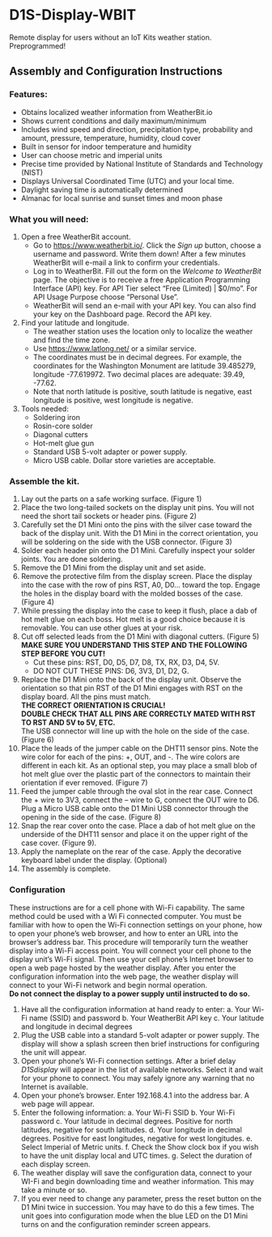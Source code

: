 # D1S-Display-WBIT
Remote display for users without an IoT Kits weather station. Preprogrammed!

## Assembly and Configuration Instructions
### Features:
*	Obtains localized weather information from WeatherBit.io
*	Shows current conditions and daily maximum/minimum
*	Includes wind speed and direction, precipitation type, probability and amount, pressure, temperature, humidity, cloud cover
*	Built in sensor for indoor temperature and humidity
*	User can choose metric and imperial units
*	Precise time provided by National Institute of Standards and Technology (NIST)
*	Displays Universal Coordinated Time (UTC) and your local time.
*	Daylight saving time is automatically determined
*	Almanac for local sunrise and sunset times and moon phase
### What you will need:
1.	Open a free WeatherBit account.
    *	Go to https://www.weatherbit.io/. Click the *Sign up* button, choose a username and password. Write them down! After a few minutes WeatherBit will e-mail a link to confirm your credentials.
    * Log in to WeatherBit. Fill out the form on the *Welcome to WeatherBit* page. The objective is to receive a free Application Programming Interface (API) key. For API Tier select “Free (Limited) | $0/mo”. For API Usage Purpose choose “Personal Use”. 
    *	WeatherBit will send an e-mail with your API key. You can also find your key on the Dashboard page. Record the API key. 
2.	Find your latitude and longitude. 
    * The weather station uses the location only to localize the weather and find the time zone.
    *	Use https://www.latlong.net/ or a similar service.
    *	The coordinates must be in decimal degrees. For example, the coordinates for the Washington Monument are latitude 39.485279, longitude -77.619972. Two decimal places are adequate: 39.49, -77.62.
    *	Note that north latitude is positive, south latitude is negative, east longitude is positive, west longitude is negative.
3.	Tools needed: 
    *	Soldering iron
    *	Rosin-core solder
    *	Diagonal cutters 
    *	Hot-melt glue gun
    *	Standard USB 5-volt adapter or power supply.
    *	Micro USB cable. Dollar store varieties are acceptable.
 
### Assemble the kit.
1.	Lay out the parts on a safe working surface. (Figure 1)
2.	Place the two long-tailed sockets on the display unit pins. You will not need the short tail sockets or header pins. (Figure 2) 
3.	Carefully set the D1 Mini onto the pins with the silver case toward the back of the display unit. With the D1 Mini in the correct orientation, you will be soldering on the side with the USB connector. (Figure 3)
4.	Solder each header pin onto the D1 Mini. Carefully inspect your solder joints. You are done soldering.
5.	Remove the D1 Mini from the display unit and set aside.
6.	Remove the protective film from the display screen. Place the display into the case with the row of pins RST, A0, D0… toward the top. Engage the holes in the display board with the molded bosses of the case. (Figure 4) 
7.	While pressing the display into the case to keep it flush, place a dab of hot melt glue on each boss. Hot melt is a good choice because it is removable. You can use other glues at your risk. 
8.	Cut off selected leads from the D1 Mini with diagonal cutters. (Figure 5)    
   __MAKE SURE YOU UNDERSTAND THIS STEP AND THE FOLLOWING STEP BEFORE YOU CUT!__  
    *	Cut these pins: RST, D0, D5, D7, D8, TX, RX, D3, D4, 5V.  
    *	DO NOT CUT THESE PINS: D6, 3V3, D1, D2, G.
9.	Replace the D1 Mini onto the back of the display unit. Observe the orientation so that pin RST of the D1 Mini engages with RST on the display board. All the pins must match.  
  __THE CORRECT ORIENTATION IS CRUCIAL!__  
  __DOUBLE CHECK THAT ALL PINS ARE CORRECTLY MATED WITH RST TO RST AND 5V to 5V, ETC.__  
The USB connector will line up with the hole on the side of the case. (Figure 6) 
11.	Place the leads of the jumper cable on the DHT11 sensor pins. Note the wire color for each of the pins: +, OUT, and -.  The wire colors are different in each kit. As an optional step, you may place a small blob of hot melt glue over the plastic part of the connectors to maintain their orientation if ever removed. (Figure 7)
12.	Feed the jumper cable through the oval slot in the rear case. Connect the + wire to 3V3, connect the – wire to G, connect the OUT wire to D6.  Plug a Micro USB cable onto the D1 Mini USB connector through the opening in the side of the case. (Figure 8)
13.	Snap the rear cover onto the case. Place a dab of hot melt glue on the underside of the DHT11 sensor and place it on the upper right of the case cover. (Figure 9).
14.	Apply the nameplate on the rear of the case. Apply the decorative keyboard label under the display. (Optional)
15.	The assembly is complete.

### Configuration
These instructions are for a cell phone with Wi-Fi capability. The same method could be used with a Wi Fi connected computer. 
You must be familiar with how to open the Wi-Fi connection settings on your phone, how to open your phone’s web browser, and how to enter an URL into the browser’s address bar.
This procedure will temporarily turn the weather display into a Wi-Fi access point. You will connect your cell phone to the display unit’s Wi-Fi signal. Then use your cell phone’s Internet browser to open a web page hosted by the weather display. After you enter the configuration information into the web page, the weather display will connect to your Wi-Fi network and begin normal operation.  
**Do not connect the display to a power supply until instructed to do so.**
1.	Have all the configuration information at hand ready to enter:
a.	Your Wi-Fi name (SSID) and password
b.	Your WeatherBit API key
c.	Your latitude and longitude in decimal degrees
2.	Plug the USB cable into a standard 5-volt adapter or power supply. The display will show a splash screen then brief instructions for configuring the unit will appear.
3.	Open your phone’s Wi-Fi connection settings. After a brief delay *D1Sdisplay* will appear in the list of available networks. Select it and wait for your phone to connect. You may safely ignore any warning that no Internet is available.
4.	Open your phone’s browser. Enter 192.168.4.1 into the address bar. A web page will appear.
5.	Enter the following information:
a.	Your Wi-Fi SSID
b.	Your Wi-Fi password
c.	Your latitude in decimal degrees. Positive for north latitudes, negative for south latitudes.
d.	Your longitude in decimal degrees. Positive for east longitudes, negative for west longitudes.
e.	Select Imperial of Metric units.
f.	Check the Show clock box if you wish to have the unit display local and UTC times.
g.	Select the duration of each display screen.
6.	The weather display will save the configuration data, connect to your WI-Fi and begin downloading time and weather information.  This may take a minute or so.
7.	If you ever need to change any parameter, press the reset button on the D1 Mini twice in succession. You may have to do this a few times. The unit goes into configuration mode when the blue LED on the D1 Mini turns on and the configuration reminder screen appears.

